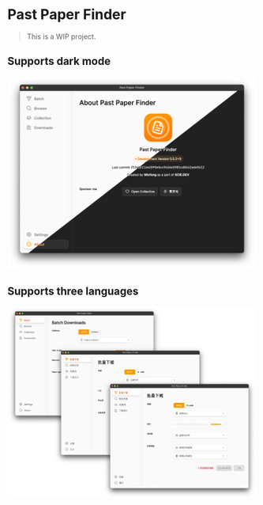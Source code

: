 # Past Paper Finder
> This is a WIP project.

## Supports dark mode
![](markdown/darkmode.png)

## Supports three languages
![](markdown/i18n.png)